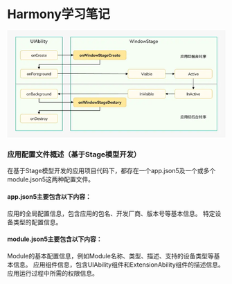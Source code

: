 
# Harmony学习笔记

![](screenshots/device/lifecycle.webp)

### 应用配置文件概述（基于Stage模型开发）
在基于Stage模型开发的应用项目代码下，都存在一个app.json5及一个或多个module.json5这两种配置文件。

#### app.json5主要包含以下内容：
应用的全局配置信息，包含应用的包名、开发厂商、版本号等基本信息。 特定设备类型的配置信息。

#### module.json5主要包含以下内容：
Module的基本配置信息，例如Module名称、类型、描述、支持的设备类型等基本信息。 应用组件信息，包含UIAbility组件和ExtensionAbility组件的描述信息。 应用运行过程中所需的权限信息。